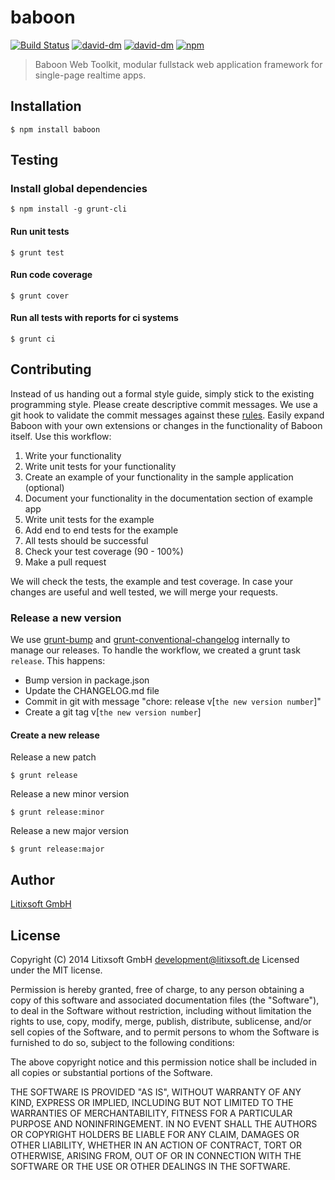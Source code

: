 # baboon
[![Build Status](https://secure.travis-ci.org/litixsoft/baboon.svg?branch=master)](https://travis-ci.org/litixsoft/baboon) [![david-dm](https://david-dm.org/litixsoft/baboon.svg?theme=shields.io)](https://david-dm.org/litixsoft/baboon/) [![david-dm](https://david-dm.org/litixsoft/baboon/dev-status.svg?theme=shields.io)](https://david-dm.org/litixsoft/baboon#info=devDependencies&view=table) [![npm](http://img.shields.io/npm/v/baboon.svg)](https://www.npmjs.org/package/baboon)

> Baboon Web Toolkit, modular fullstack web application framework for single-page realtime apps.

## Installation 
    $ npm install baboon

## Testing
### Install global dependencies

    $ npm install -g grunt-cli 

#### Run unit tests

    $ grunt test

#### Run code coverage

    $ grunt cover

#### Run all tests with reports for ci systems

    $ grunt ci

## Contributing
Instead of us handing out a formal style guide, simply stick to the existing programming style. Please create descriptive commit messages.
We use a git hook to validate the commit messages against these [rules](https://docs.google.com/document/d/1QrDFcIiPjSLDn3EL15IJygNPiHORgU1_OOAqWjiDU5Y/edit#heading=h.uyo6cb12dt6w).
Easily expand Baboon with your own extensions or changes in the functionality of Baboon itself. Use this workflow:

1. Write your functionality
2. Write unit tests for your functionality
3. Create an example of your functionality in the sample application (optional)
4. Document your functionality in the documentation section of example app
5. Write unit tests for the example
6. Add end to end tests for the example
7. All tests should be successful
8. Check your test coverage (90 - 100%)
9. Make a pull request

We will check the tests, the example and test coverage. In case your changes are useful and well tested, we will merge your requests.

### Release a new version
We use [grunt-bump](https://github.com/vojtajina/grunt-bump) and [grunt-conventional-changelog](https://github.com/btford/grunt-conventional-changelog) internally to manage our releases.
To handle the workflow, we created a grunt task `release`. This happens:

* Bump version in package.json
* Update the CHANGELOG.md file
* Commit in git with message "chore: release v[`the new version number`]"
* Create a git tag v[`the new version number`]

#### Create a new release
Release a new patch

    $ grunt release

Release a new minor version

    $ grunt release:minor

Release a new major version

    $ grunt release:major

## Author
[Litixsoft GmbH](http://www.litixsoft.de)

## License
Copyright (C) 2014 Litixsoft GmbH <development@litixsoft.de>
Licensed under the MIT license.

Permission is hereby granted, free of charge, to any person obtaining a copy
of this software and associated documentation files (the "Software"), to deal
in the Software without restriction, including without limitation the rights
to use, copy, modify, merge, publish, distribute, sublicense, and/or sell
copies of the Software, and to permit persons to whom the Software is
furnished to do so, subject to the following conditions:

The above copyright notice and this permission notice shall be included in
all copies or substantial portions of the Software.

THE SOFTWARE IS PROVIDED "AS IS", WITHOUT WARRANTY OF ANY KIND, EXPRESS OR
IMPLIED, INCLUDING BUT NOT LIMITED TO THE WARRANTIES OF MERCHANTABILITY,
FITNESS FOR A PARTICULAR PURPOSE AND NONINFRINGEMENT. IN NO EVENT SHALL THE
AUTHORS OR COPYRIGHT HOLDERS BE LIABLE FOR ANY CLAIM, DAMAGES OR OTHER
LIABILITY, WHETHER IN AN ACTION OF CONTRACT, TORT OR OTHERWISE, ARISING FROM,
OUT OF OR IN CONNECTION WITH THE SOFTWARE OR THE USE OR OTHER DEALINGS IN
THE SOFTWARE.
